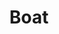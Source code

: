 ---
layout: child_layout/cargo_categories_category
title: Boat
permalink: /cargo-categories/boat-transport/boat/
hero: /assets/img/content/hero/fullsize/boat.jpg
side_nav_id: 3
hero_classes: is-fullscreen
content_type: cargo_item
---